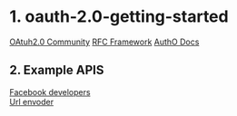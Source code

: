 # 1. oauth-2.0-getting-started
[OAtuh2.0 Community](https://oauth.net/2/)
[RFC Framework](https://tools.ietf.org/html/rfc6749)
[AuthO Docs](https://auth0.com/docs/protocols/protocol-oauth2)

## 2. Example APIS
[Facebook developers](https://developers.facebook.com/)<br>
[Url envoder](https://www.urlencoder.org/)
